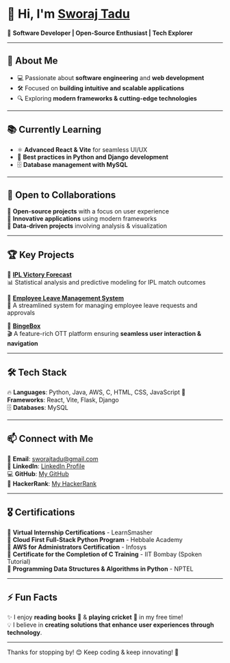 # 👋 Hi, I'm [Sworaj Tadu](https://github.com/Sworaj2002)  

🚀 **Software Developer | Open-Source Enthusiast | Tech Explorer**  

---

## 👀 About Me  
- 💻 Passionate about **software engineering** and **web development**  
- 🛠️ Focused on **building intuitive and scalable applications**  
- 🔍 Exploring **modern frameworks & cutting-edge technologies**  

---

## 📚 Currently Learning  
- ⚛ **Advanced React & Vite** for seamless UI/UX  
- 🐍 **Best practices in Python and Django development**  
- 🗄️ **Database management with MySQL**  

---

## 🤝 Open to Collaborations  
🔹 **Open-source projects** with a focus on user experience  
🔹 **Innovative applications** using modern frameworks  
🔹 **Data-driven projects** involving analysis & visualization  

---

## 🏆 Key Projects  
📌 **[IPL Victory Forecast](https://github.com/Sworaj2002/IPLVICTORYFORECAST-PROJECT)**  
📊 Statistical analysis and predictive modeling for IPL match outcomes  

📌 **[Employee Leave Management System](https://github.com/Sworaj2002/Employee-Leave-Management-System)**  
📅 A streamlined system for managing employee leave requests and approvals  

📌 **[BingeBox](https://github.com/Sworaj2002/BingeBox)**  
🎬 A feature-rich OTT platform ensuring **seamless user interaction & navigation**  

---

## 🛠️ Tech Stack  
🔥 **Languages**: Python, Java, AWS, C, HTML, CSS, JavaScript
🚀 **Frameworks**: React, Vite, Flask, Django  
🗄️ **Databases**: MySQL  

---

## 📫 Connect with Me  
📧 **Email**: [sworajtadu@gmail.com](mailto:sworajtadu@gmail.com)  
🔗 **LinkedIn**: [LinkedIn Profile](https://www.linkedin.com/in/sworaj-tadu-782886263/)  
💻 **GitHub**: [My GitHub](https://github.com/Sworaj2002)  
🎯 **HackerRank**: [My HackerRank](https://www.hackerrank.com/profile/sworajtadu)  

---

## 🎖 Certifications  
🏅 **Virtual Internship Certifications** - LearnSmasher  
🏅 **Cloud First Full-Stack Python Program** - Hebbale Academy  
🏅 **AWS for Administrators Certification** - Infosys  
🏅 **Certificate for the Completion of C Training** - IIT Bombay (Spoken Tutorial)  
🏅 **Programming Data Structures & Algorithms in Python** - NPTEL  

---

## ⚡ Fun Facts  
✨ I enjoy **reading books** 📖 & **playing cricket** 🏏 in my free time!  
💡 I believe in **creating solutions that enhance user experiences through technology**.  

---

Thanks for stopping by! 😊 Keep coding & keep innovating! 🚀  
